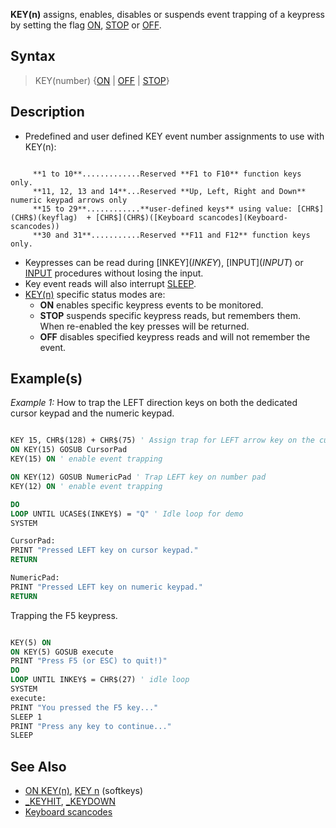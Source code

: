 **KEY(n)** assigns, enables, disables or suspends event trapping of a keypress by setting the flag [ON](ON), [STOP](STOP) or [OFF](OFF).

## Syntax

> KEY(number) {[ON](ON) | [OFF](OFF) | [STOP](STOP)}

## Description

* Predefined and user defined KEY event number assignments to use with KEY(n): 

```text

     **1 to 10**.............Reserved **F1 to F10** function keys only.
     **11, 12, 13 and 14**...Reserved **Up, Left, Right and Down** numeric keypad arrows only
     **15 to 29**............**user-defined keys** using value: [CHR$](CHR$)(keyflag)  + [CHR$](CHR$)([Keyboard scancodes](Keyboard-scancodes))
     **30 and 31**...........Reserved **F11 and F12** function keys only.

```

* Keypresses can be read during [INKEY$](INKEY$), [INPUT$](INPUT$) or [INPUT](INPUT) procedures without losing the input. 
* Key event reads will also interrupt [SLEEP](SLEEP). 
* [KEY(n)](KEY(n)) specific status modes are:
     - **ON** enables specific keypress events to be monitored. 
     - **STOP** suspends specific keypress reads, but remembers them. When re-enabled the key presses will be returned.
     - **OFF** disables specified keypress reads and will not remember the event.

## Example(s)

*Example 1:* How to trap the LEFT direction keys on both the dedicated cursor keypad and the numeric keypad.

```vb

KEY 15, CHR$(128) + CHR$(75) ' Assign trap for LEFT arrow key on the cursor keypad
ON KEY(15) GOSUB CursorPad     
KEY(15) ON ' enable event trapping                   

ON KEY(12) GOSUB NumericPad ' Trap LEFT key on number pad
KEY(12) ON ' enable event trapping                      

DO
LOOP UNTIL UCASE$(INKEY$) = "Q" ' Idle loop for demo
SYSTEM

CursorPad:
PRINT "Pressed LEFT key on cursor keypad."
RETURN

NumericPad:
PRINT "Pressed LEFT key on numeric keypad."
RETURN 

```

Trapping the F5 keypress.

```vb

KEY(5) ON
ON KEY(5) GOSUB execute
PRINT "Press F5 (or ESC) to quit!)"
DO
LOOP UNTIL INKEY$ = CHR$(27) ' idle loop
SYSTEM
execute:
PRINT "You pressed the F5 key..."
SLEEP 1
PRINT "Press any key to continue..."
SLEEP 

```

## See Also

* [ON KEY(n)](ON-KEY(n)), [KEY n](KEY-n) (softkeys)
* [_KEYHIT](_KEYHIT), [_KEYDOWN](_KEYDOWN)
* [Keyboard scancodes](Keyboard-scancodes)
